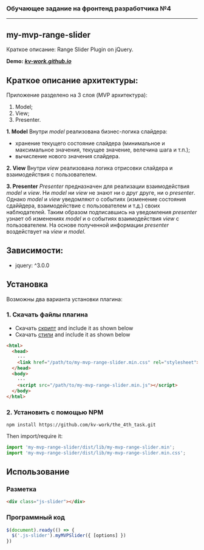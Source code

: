 ### Обучающее задание на фронтенд разработчика №4
***

## my-mvp-range-slider

Краткое описание:
Range Slider Plugin on jQuery.

**Demo:**
***[kv-work.github.io](http://kv-work.github.io/the_4nd_task/)***

## Краткое описание архитектуры:
Приложение разделено на 3 слоя (MVP архитектура):
1. Model;
2. View;
3. Presenter.

**1. Model**
Внутри *model* реализована бизнес-логика слайдера:
- хранение текущего состояние слайдера (минимальное и максимальное значения, текущее значение, велечина шага и т.п.);
- вычисление нового значения слайдера. 

**2. View**
Внутри *view* реализована логика отрисовки слайдера и взаимодействия с пользователем.

**3. Presenter**
*Presenter* предназначен для реализации взаимодействия *model* и *view*.
Ни *model* ни *view* не знают ни о друг друге, ни о *presenter*. Однако *model* и *view* уведомляют о событиях (изменение состояния сдаййдера, взаимодействие с пользователем и т.д.) своих наблюдателей. Таким образом подписавшись на уведомления *presenter* узнает об изменениях *model* и о событиях взаимодействия *view* с пользователем. На основе полученной информации *presenter* воздействует на *view* и *model*.

## Зависимости:

- jquery: ^3.0.0

## Установка
Возможны два варианта установки плагина:

### 1. Скачать файлы плагина

- Скачать [скрипт](https://github.com/kv-work/the_4th_task/blob/master/dist/lib/my-mvp-range-slider.min.js) and include it as shown below
- Скачать [стили](https://github.com/kv-work/the_4th_task/blob/master/dist/lib/my-mvp-range-slider.min.css) and include it as shown below

```html
<html>
  <head>
    ···
    <link href="/path/to/my-mvp-range-slider.min.css" rel="stylesheet">
  </head>
  <body>
    ···
    <script src="/path/to/my-mvp-range-slider.min.js"></script>
  </body>
</html>
```

### 2. Установить с помощью NPM

```shell
npm install https://github.com/kv-work/the_4th_task.git
```

Then import/require it:

```javascript
import 'my-mvp-range-slider/dist/lib/my-mvp-range-slider.min';
import 'my-mvp-range-slider/dist/lib/my-mvp-range-slider.min.css';
```

## Использование

### Разметка

```html
<div class="js-slider"></div>
```

### Программный код

```javascript
$(document).ready(() => {
  $('.js-slider').myMVPSlider({ [options] })
})
```
